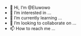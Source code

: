 - 👋 Hi, I’m @Eluwowo
- 👀 I’m interested in ...
- 🌱 I’m currently learning ...
- 💞️ I’m looking to collaborate on ...
- 📫 How to reach me ...

<!---
Eluwowo/Eluwowo is a ✨ special ✨ repository because its `README.md` (this file) appears on your GitHub profile.
You can click the Preview link to take a look at your changes.
--->
